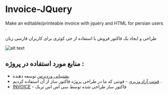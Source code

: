 # Invoice-JQuery


Make an editable/printeable invoice with jquery and HTML for persian users . 

طراحی و ایجاد یک فاکتور فروش با استفاده از جی کوئری برای کاربران فارسی زبان 


![alt text](https://github.com/wallfa/Invoice-JQuery/blob/master/screen.jpg)




## منابع مورد استفاده در پروژه :

* [پشتیبانی وردپرس](https://moalemwp.com) توسعه دهنده  
* [فونت آزاد وزیری](https://github.com/rastikerdar/vazir-font) - فونتی که ما در طراحی پروژه فاکتور ساز از آن استفاده کردیم . 
* [INVOICE](https://css-tricks.com/editable-invoice-v2/) - فاکتور ساز طراحی شده توسط سی اس اس تریک 

